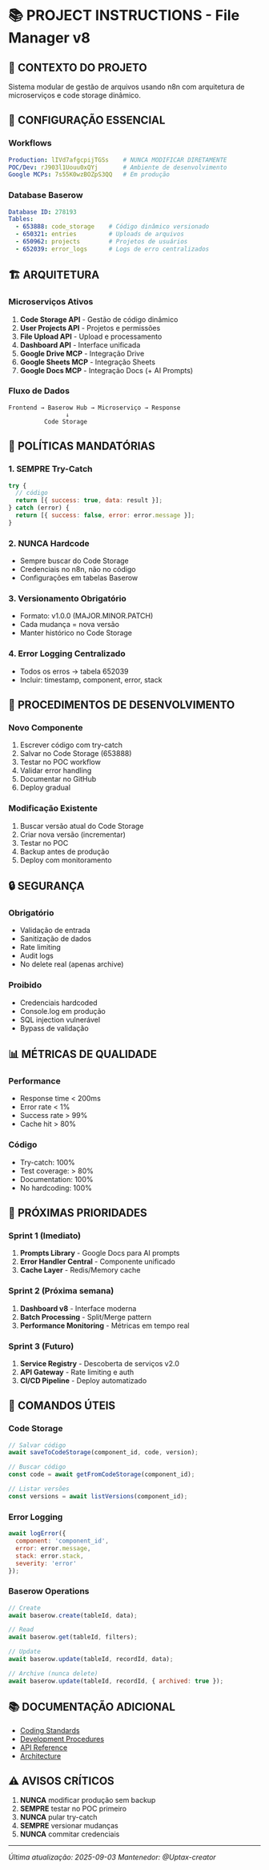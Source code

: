 # 📚 PROJECT INSTRUCTIONS - File Manager v8

## 🎯 CONTEXTO DO PROJETO
Sistema modular de gestão de arquivos usando n8n com arquitetura de microserviços e code storage dinâmico.

## 🔧 CONFIGURAÇÃO ESSENCIAL

### Workflows
```yaml
Production: lIVd7afgcpijTGSs    # NUNCA MODIFICAR DIRETAMENTE
POC/Dev: rJ903l1Uouu0xQYj       # Ambiente de desenvolvimento
Google MCPs: 7s55K0wzBOZpS3QQ   # Em produção
```

### Database Baserow
```yaml
Database ID: 278193
Tables:
  - 653888: code_storage    # Código dinâmico versionado
  - 650321: entries         # Uploads de arquivos
  - 650962: projects        # Projetos de usuários
  - 652039: error_logs      # Logs de erro centralizados
```

## 🏗️ ARQUITETURA

### Microserviços Ativos
1. **Code Storage API** - Gestão de código dinâmico
2. **User Projects API** - Projetos e permissões
3. **File Upload API** - Upload e processamento
4. **Dashboard API** - Interface unificada
5. **Google Drive MCP** - Integração Drive
6. **Google Sheets MCP** - Integração Sheets
7. **Google Docs MCP** - Integração Docs (+ AI Prompts)

### Fluxo de Dados
```
Frontend → Baserow Hub → Microserviço → Response
                ↓
          Code Storage
```

## 📝 POLÍTICAS MANDATÓRIAS

### 1. SEMPRE Try-Catch
```javascript
try {
  // código
  return [{ success: true, data: result }];
} catch (error) {
  return [{ success: false, error: error.message }];
}
```

### 2. NUNCA Hardcode
- Sempre buscar do Code Storage
- Credenciais no n8n, não no código
- Configurações em tabelas Baserow

### 3. Versionamento Obrigatório
- Formato: v1.0.0 (MAJOR.MINOR.PATCH)
- Cada mudança = nova versão
- Manter histórico no Code Storage

### 4. Error Logging Centralizado
- Todos os erros → tabela 652039
- Incluir: timestamp, component, error, stack

## 🚀 PROCEDIMENTOS DE DESENVOLVIMENTO

### Novo Componente
1. Escrever código com try-catch
2. Salvar no Code Storage (653888)
3. Testar no POC workflow
4. Validar error handling
5. Documentar no GitHub
6. Deploy gradual

### Modificação Existente
1. Buscar versão atual do Code Storage
2. Criar nova versão (incrementar)
3. Testar no POC
4. Backup antes de produção
5. Deploy com monitoramento

## 🔒 SEGURANÇA

### Obrigatório
- Validação de entrada
- Sanitização de dados
- Rate limiting
- Audit logs
- No delete real (apenas archive)

### Proibido
- Credenciais hardcoded
- Console.log em produção
- SQL injection vulnerável
- Bypass de validação

## 📊 MÉTRICAS DE QUALIDADE

### Performance
- Response time < 200ms
- Error rate < 1%
- Success rate > 99%
- Cache hit > 80%

### Código
- Try-catch: 100%
- Test coverage: > 80%
- Documentation: 100%
- No hardcoding: 100%

## 🎯 PRÓXIMAS PRIORIDADES

### Sprint 1 (Imediato)
1. **Prompts Library** - Google Docs para AI prompts
2. **Error Handler Central** - Componente unificado
3. **Cache Layer** - Redis/Memory cache

### Sprint 2 (Próxima semana)
1. **Dashboard v8** - Interface moderna
2. **Batch Processing** - Split/Merge pattern
3. **Performance Monitoring** - Métricas em tempo real

### Sprint 3 (Futuro)
1. **Service Registry** - Descoberta de serviços v2.0
2. **API Gateway** - Rate limiting e auth
3. **CI/CD Pipeline** - Deploy automatizado

## 🔄 COMANDOS ÚTEIS

### Code Storage
```javascript
// Salvar código
await saveToCodeStorage(component_id, code, version);

// Buscar código
const code = await getFromCodeStorage(component_id);

// Listar versões
const versions = await listVersions(component_id);
```

### Error Logging
```javascript
await logError({
  component: 'component_id',
  error: error.message,
  stack: error.stack,
  severity: 'error'
});
```

### Baserow Operations
```javascript
// Create
await baserow.create(tableId, data);

// Read
await baserow.get(tableId, filters);

// Update
await baserow.update(tableId, recordId, data);

// Archive (nunca delete)
await baserow.update(tableId, recordId, { archived: true });
```

## 📚 DOCUMENTAÇÃO ADICIONAL

- [Coding Standards](./CODING_STANDARDS.md)
- [Development Procedures](./PROCEDURES.md)
- [API Reference](./API_REFERENCE.md)
- [Architecture](./ARCHITECTURE.md)

## ⚠️ AVISOS CRÍTICOS

1. **NUNCA** modificar produção sem backup
2. **SEMPRE** testar no POC primeiro
3. **NUNCA** pular try-catch
4. **SEMPRE** versionar mudanças
5. **NUNCA** commitar credenciais

---
*Última atualização: 2025-09-03*
*Mantenedor: @Uptax-creator*